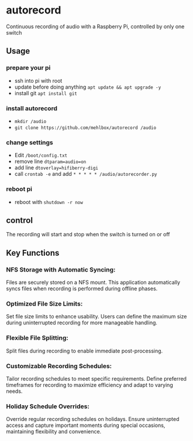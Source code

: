 # autorecord
Continuous recording of audio with a Raspberry Pi, controlled by only one switch

## Usage
### prepare your pi
- ssh into pi with root
- update before doing anything ```apt update && apt upgrade -y```
- install git ```apt install git```
### install autorecord
- ```mkdir /audio```
- ```git clone https://github.com/mehlbox/autorecord /audio```
### change settings
- Edit ```/boot/config.txt```
- remove line ```dtparam=audio=on```
- add line ```dtoverlay=hifiberry-digi```
- call ```crontab -e``` and add ```* * * * * /audio/autorecorder.py```
### reboot pi
- reboot with ```shutdown -r now```
## control
The recording will start and stop when the switch is turned on or off

## Key Functions
### NFS Storage with Automatic Syncing:
Files are securely stored on a NFS mount. This application automatically syncs files when recording is performed during offline phases.
### Optimized File Size Limits:
Set file size limits to enhance usability. Users can define the maximum size during uninterrupted recording for more manageable handling.
### Flexible File Splitting:
Split files during recording to enable immediate post-processing.
### Customizable Recording Schedules:
Tailor recording schedules to meet specific requirements. Define preferred timeframes for recording to maximize efficiency and adapt to varying needs.
### Holiday Schedule Overrides:
Override regular recording schedules on holidays. Ensure uninterrupted access and capture important moments during special occasions, maintaining flexibility and convenience.

